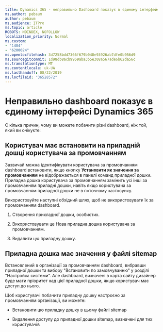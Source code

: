 ```yaml
---
title: Dynamics 365 - неправильно Dashboard показує в єдиному інтерфейсі Dynamics 365
ms.author: pebaum
author: pebaum
ms.audience: ITPro
ms.topic: article
ROBOTS: NOINDEX, NOFOLLOW
localization_priority: Normal
ms.custom:
- "1484"
- "6200024"
ms.openlocfilehash: 3d7258bdd7366f679b048e93926ab7dfe0b956d9
ms.sourcegitcommit: 1d98db8acb9959aba3b5e308a567ade6b62da56c
ms.translationtype: MT
ms.contentlocale: uk-UA
ms.lasthandoff: 08/22/2019
ms.locfileid: "36528572"
---
```

# <a name="wrong-dashboard-shows-in-dynamics-365-unified-interface"></a>Неправильно dashboard показує в єдиному інтерфейсі Dynamics 365

Є кілька причин, чому ви можете побачити різні dashboard, ніж той, який ви очікуєте:

## <a name="the-user-has-set-a-user-default-dashboard"></a>Користувач має встановити на приладній дошці користувача за промовчанням 

Зазвичай можна ідентифікувати користувача за промовчанням dashboard встановити, якщо кнопку **Установити як значення за промовчанням** не відображається в панелі команд приладної дошки. Приладна дошка користувача за промовчанням замінить усі інші за промовчанням приладні дошки, навіть якщо користувача за промовчанням приладної дошки не в поточному застосунку.

Використовуйте наступні обхідний шлях, щоб не використовувати їх за промовчанням dashboard.

1. Створення прикладної дошки, особистих.

2. Використовувати це Нова приладна дошка користувача за промовчанням.

3. Видалити цю приладну дошку.

## <a name="the-dashboard-is-set-in-the-sitemap"></a>Приладна дошка має значення у файлі sitemap

Встановлений в організації за промовчанням dashboard, вибравши приладної дошки та вибору "Встановити по замовчуванню" у розділі "Настройка системи". Але dashboard, визначені в карта сайту дизайнер буде мати пріоритет над цієї приладної дошки, якщо користувач має доступ до нього.

Щоб користувачі побачити приладну дошку настроєно за промовчанням організації, ви можете:

* Встановити цю приладну дошку в цьому файлі sitemap

* Видалення доступу до приладної дошки sitemap, визначені для тих користувачів
